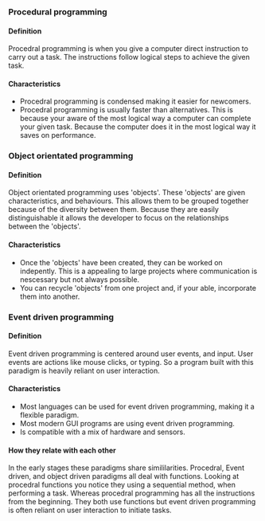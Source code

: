 ### Procedural programming
#### Definition
Procedral programming is when you give a computer direct instruction to carry out a task. The instructions follow logical steps to achieve the given task. 
#### Characteristics
- Procedral programming is condensed making it easier for newcomers.
- Procedral programming is usually faster than alternatives. This is because your aware of the most logical way a computer can complete your given task. Because the computer does it in the most logical way it saves on performance.
### Object orientated programming
#### Definition
Object orientated programming uses 'objects'. These 'objects' are given characteristics, and behaviours. This allows them to be grouped together because of the diversity between them. Because they are easily distinguishable it allows the developer to focus on the relationships between the 'objects'. 
#### Characteristics
- Once the 'objects' have been created, they can be worked on indepently. This is a appealing to large projects where communication is nescessary but not always possible.
- You can recycle 'objects' from one project and, if your able, incorporate them into another.
### Event driven programming
#### Definition
Event driven programming is centered around user events, and input. User events are actions like mouse clicks, or typing. So a program built with this paradigm is heavily reliant on user interaction.  
#### Characteristics
- Most languages can be used for event driven programming, making it a flexible paradigm.
- Most modern GUI programs are using event driven programming.
- Is compatible with a mix of hardware and sensors.
#### How they relate with each other
In the early stages these paradigms share simililarities. Procedral, Event driven, and object driven paradigms all deal with functions. Looking at procedral functions you notice they using a sequential method, when performing a task. Whereas procedral programming has all the instructions from the beginning. They both use functions but event driven programming is often reliant on user interaction to initiate tasks.     
